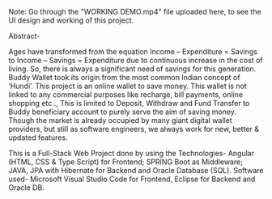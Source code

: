 Note: Go through the "WORKING DEMO.mp4" file uploaded here, to see the UI design and working of this project.


Abstract-

Ages have transformed from the equation 
Income – Expenditure = Savings  to  Income – Savings = Expenditure 
due to continuous increase in the cost of living. So, there is always a significant need of savings for this generation. Buddy Wallet took its origin from the most common Indian concept of ‘Hundi’. This project is an online wallet to save money. This wallet is not linked to any commercial purposes like recharge, bill payments, online shopping etc.., This is limited to Deposit, Withdraw and Fund Transfer to Buddy beneficiary account to purely serve the aim of saving money. Though the market is already occupied by many giant digital wallet providers, but still as software engineers, we always work for new, better & updated features. 

This is a Full-Stack Web Project done by using the Technologies- Angular (HTML, CSS & Type Script) for Frontend; SPRING Boot as Middleware; JAVA, JPA with Hibernate for Backend and Oracle Database (SQL). Software used- Microsoft Visual Studio Code for Frontend, Eclipse for Backend and Oracle DB.                    
